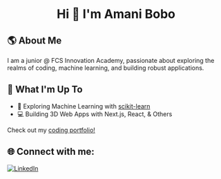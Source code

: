 <h1 align="center">Hi 👋 I'm Amani Bobo</h1>

## 🌎 About Me
I am a junior @ FCS Innovation Academy, passionate about exploring the realms of coding, machine learning, and building robust applications.

## 🚀 What I'm Up To

- 🤖 Exploring Machine Learning with [scikit-learn](https://scikit-learn.org/)
- 💻 Building 3D Web Apps with Next.js, React, & Others

Check out my [coding portfolio!](https://amanibobo.vercel.app/)


## 🌐 Connect with me:
[![LinkedIn](https://img.shields.io/badge/LinkedIn-%230077B5.svg?logo=linkedin&logoColor=white)](https://www.linkedin.com/in/amanibobo/)
